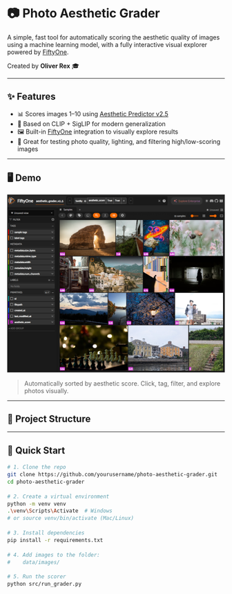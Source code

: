 # 📷 Photo Aesthetic Grader

A simple, fast tool for automatically scoring the aesthetic quality of images using a machine learning model, with a fully interactive visual explorer powered by [FiftyOne](https://voxel51.com/).

Created by **Oliver Rex** 🎓

---

## ✨ Features

- 📊 Scores images 1–10 using [Aesthetic Predictor v2.5](https://github.com/discus0434/aesthetic-predictor-v2-5)
- 🧠 Based on CLIP + SigLIP for modern generalization
- 🖼️ Built-in [FiftyOne](https://voxel51.com/) integration to visually explore results
- 🧪 Great for testing photo quality, lighting, and filtering high/low-scoring images

---

## 🖥️ Demo

![Preview](preview.png)


> Automatically sorted by aesthetic score. Click, tag, filter, and explore photos visually.

---

## 📂 Project Structure



---

## 🚀 Quick Start

```bash
# 1. Clone the repo
git clone https://github.com/yourusername/photo-aesthetic-grader.git
cd photo-aesthetic-grader

# 2. Create a virtual environment
python -m venv venv
.\venv\Scripts\Activate  # Windows
# or source venv/bin/activate (Mac/Linux)

# 3. Install dependencies
pip install -r requirements.txt

# 4. Add images to the folder:
#    data/images/

# 5. Run the scorer
python src/run_grader.py
```


